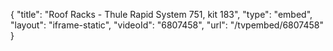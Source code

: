 {
    "title": "Roof Racks - Thule Rapid System 751, kit 183",
    "type": "embed",
    "layout": "iframe-static",
    "videoId": "6807458",
    "url": "\/tvpembed\/6807458"
}